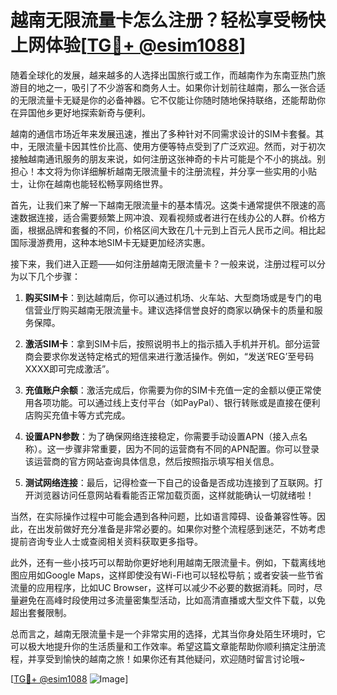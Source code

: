 # 越南无限流量卡怎么注册？轻松享受畅快上网体验[[TG💪+ @esim1088](https://t.me/s/esim1088)]

随着全球化的发展，越来越多的人选择出国旅行或工作，而越南作为东南亚热门旅游目的地之一，吸引了不少游客和商务人士。如果你计划前往越南，那么一张合适的无限流量卡无疑是你的必备神器。它不仅能让你随时随地保持联络，还能帮助你在异国他乡更好地探索新奇与便利。

越南的通信市场近年来发展迅速，推出了多种针对不同需求设计的SIM卡套餐。其中，无限流量卡因其性价比高、使用方便等特点受到了广泛欢迎。然而，对于初次接触越南通讯服务的朋友来说，如何注册这张神奇的卡片可能是个不小的挑战。别担心！本文将为你详细解析越南无限流量卡的注册流程，并分享一些实用的小贴士，让你在越南也能轻松畅享网络世界。

首先，让我们来了解一下越南无限流量卡的基本情况。这类卡通常提供不限速的高速数据连接，适合需要频繁上网冲浪、观看视频或者进行在线办公的人群。价格方面，根据品牌和套餐的不同，价格区间大致在几十元到上百元人民币之间。相比起国际漫游费用，这种本地SIM卡无疑更加经济实惠。

接下来，我们进入正题——如何注册越南无限流量卡？一般来说，注册过程可以分为以下几个步骤：

1. **购买SIM卡**：到达越南后，你可以通过机场、火车站、大型商场或是专门的电信营业厅购买越南无限流量卡。建议选择信誉良好的商家以确保卡的质量和服务保障。

2. **激活SIM卡**：拿到SIM卡后，按照说明书上的指示插入手机并开机。部分运营商会要求你发送特定格式的短信来进行激活操作。例如，“发送‘REG’至号码XXXX即可完成激活”。

3. **充值账户余额**：激活完成后，你需要为你的SIM卡充值一定的金额以便正常使用各项功能。可以通过线上支付平台（如PayPal）、银行转账或是直接在便利店购买充值卡等方式完成。

4. **设置APN参数**：为了确保网络连接稳定，你需要手动设置APN（接入点名称）。这一步骤非常重要，因为不同的运营商有不同的APN配置。你可以登录该运营商的官方网站查询具体信息，然后按照指示填写相关信息。

5. **测试网络连接**：最后，记得检查一下自己的设备是否成功连接到了互联网。打开浏览器访问任意网站看看能否正常加载页面，这样就能确认一切就绪啦！

当然，在实际操作过程中可能会遇到各种问题，比如语言障碍、设备兼容性等。因此，在出发前做好充分准备是非常必要的。如果你对整个流程感到迷茫，不妨考虑提前咨询专业人士或查阅相关资料获取更多指导。

此外，还有一些小技巧可以帮助你更好地利用越南无限流量卡。例如，下载离线地图应用如Google Maps，这样即使没有Wi-Fi也可以轻松导航；或者安装一些节省流量的应用程序，比如UC Browser，这样可以减少不必要的数据消耗。同时，尽量避免在高峰时段使用过多流量密集型活动，比如高清直播或大型文件下载，以免超出套餐限制。

总而言之，越南无限流量卡是一个非常实用的选择，尤其当你身处陌生环境时，它可以极大地提升你的生活质量和工作效率。希望这篇文章能帮助你顺利搞定注册流程，并享受到愉快的越南之旅！如果你还有其他疑问，欢迎随时留言讨论哦~

[[TG💪+ @esim1088](https://t.me/s/esim1088) ![Image](https://i.postimg.cc/4NQfJmqS/Snipaste-2025-05-13-00-14-12.png)]